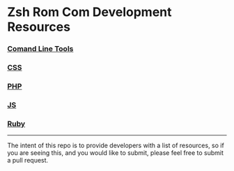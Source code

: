 # Zsh Rom Com Development Resources


### [Comand Line Tools](command-line-tools)
### [CSS](css)
### [PHP](php)
### [JS](javascript)
### [Ruby](ruby)


***
The intent of this repo is to provide developers with a list of resources, so if you are seeing this, and you would like to submit, please feel free to submit a pull request. 
